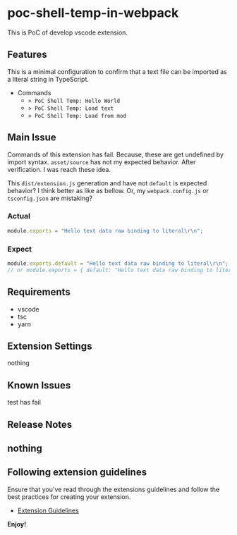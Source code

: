 # poc-shell-temp-in-webpack

This is PoC of develop vscode extension.

## Features

This is a minimal configuration to confirm that a text file can be imported as a literal string in TypeScript.

- Commands
  - `> PoC Shell Temp: Hello World`
  - `> PoC Shell Temp: Load text`
  - `> PoC Shell Temp: Load from mod`
  
## Main Issue

Commands of this extension has fail. 
Because, these are get undefined by import syntax.
`asset/source` has not my expected behavior.
After verification. I was reach these idea.

This `dist/extension.js` generation and have not `default` is expected behavior?
I think better as like as bellow.
Or, my `webpack.config.js` or `tsconfig.json` are mistaking?

### Actual

```js
module.exports = "Hello text data raw binding to literal\r\n";
```

### Expect

```js
module.exports.default = "Hello text data raw binding to literal\r\n";
// or module.exports = { default: "Hello text data raw binding to literal\r\n"};
```
      
## Requirements

- vscode
- tsc
- yarn

## Extension Settings

nothing

## Known Issues

test has fail

## Release Notes

nothing
---

## Following extension guidelines

Ensure that you've read through the extensions guidelines and follow the best practices for creating your extension.

* [Extension Guidelines](https://code.visualstudio.com/api/references/extension-guidelines)

**Enjoy!**
